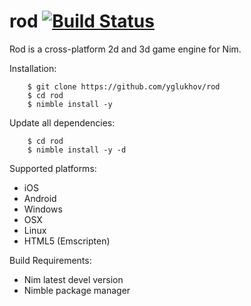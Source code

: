 # rod [![Build Status](https://travis-ci.org/yglukhov/rod.svg?branch=master)](https://travis-ci.org/yglukhov/rod)

Rod is a cross-platform 2d and 3d game engine for Nim.

<!---
[Editor live demo](http://yglukhov.github.io/rod/livedemo/main.html)
-->

Installation:
```
    $ git clone https://github.com/yglukhov/rod
    $ cd rod
    $ nimble install -y
```

Update all dependencies:
```
    $ cd rod
    $ nimble install -y -d
```

Supported platforms:
* iOS
* Android
* Windows
* OSX
* Linux
* HTML5 (Emscripten)

Build Requirements:
* Nim latest devel version
* Nimble package manager
